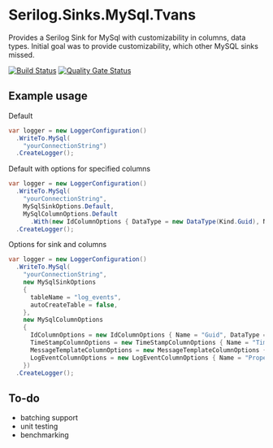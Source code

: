 # Serilog.Sinks.MySql.Tvans

Provides a Serilog Sink for MySql with customizability in columns, data types. Initial goal was to provide customizability, which other MySQL sinks missed.

[![Build Status](https://dev.azure.com/teunvanschagen/Serilog.Sinks.MySql.Tvans/_apis/build/status/Serilog.Sinks.MySql.Tvans-ASP.NET%20Core-CI?branchName=master)](https://dev.azure.com/teunvanschagen/Serilog.Sinks.MySql.Tvans/_build/latest?definitionId=2&branchName=master) [![Quality Gate Status](https://sonarcloud.io/api/project_badges/measure?project=Serilog.Sinks.MySql.Tvans&metric=alert_status)](https://sonarcloud.io/dashboard?id=Serilog.Sinks.MySql.Tvans)

## Example usage

Default
```cs
var logger = new LoggerConfiguration()
  .WriteTo.MySql(
    "yourConnectionString")
  .CreateLogger();
```

Default with options for specified columns
```cs
var logger = new LoggerConfiguration()
  .WriteTo.MySql(
    "yourConnectionString", 
    MySqlSinkOptions.Default,
    MySqlColumnOptions.Default
      .With(new IdColumnOptions { DataType = new DataType(Kind.Guid), Name = "Id" }))
  .CreateLogger();
```

Options for sink and columns
```cs
var logger = new LoggerConfiguration()
  .WriteTo.MySql(
    "yourConnectionString",
    new MySqlSinkOptions 
    {
      tableName = "log_events",
      autoCreateTable = false,
    },
    new MySqlColumnOptions
    {
      IdColumnOptions = new IdColumnOptions { Name = "Guid", DataType = new DataType(Kind.Guid) },
      TimeStampColumnOptions = new TimeStampColumnOptions { Name = "TimeStamp", UseUtc = true }
      MessageTemplateColumnOptions = new MessageTemplateColumnOptions { Name = "Message" },
      LogEventColumnOptions = new LogEventColumnOptions { Name = "Properties", EventSerializer = EventSerializer.Json }
    })
  .CreateLogger();
```

## To-do

* batching support
* unit testing
* benchmarking